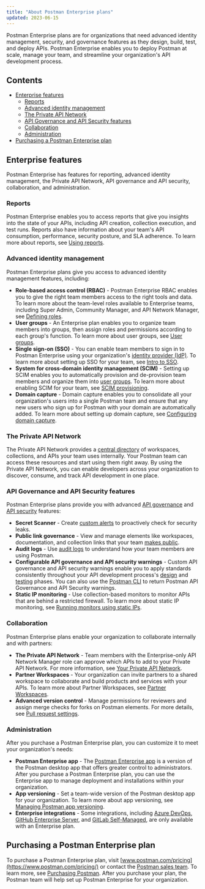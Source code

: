 ```yaml
---
title: "About Postman Enterprise plans"
updated: 2023-06-15
---
```


Postman Enterprise plans are for organizations that need advanced identity management, security, and governance features as they design, build, test, and deploy APIs. Postman Enterprise enables you to deploy Postman at scale, manage your team, and streamline your organization's API development process.

## Contents

* [Enterprise features](#enterprise-features)
    * [Reports](#reports)
    * [Advanced identity management](#advanced-identity-management)
    * [The Private API Network](#the-private-api-network)
    * [API Governance and API Security features](#api-governance-and-api-security-features)
    * [Collaboration](#collaboration)
    * [Administration](#administration)
* [Purchasing a Postman Enterprise plan](#purchasing-a-postman-enterprise-plan)

## Enterprise features

Postman Enterprise has features for reporting, advanced identity management, the Private API Network, API governance and API security, collaboration, and administration.

### Reports

Postman Enterprise enables you to access reports that give you insights into the state of your APIs, including API creation, collection execution, and test runs. Reports also have information about your team's API consumption, performance, security posture, and SLA adherence. To learn more about reports, see [Using reports](/docs/reports/reports-overview/).

### Advanced identity management

Postman Enterprise plans give you access to advanced identity management features, including:

* **Role-based access control (RBAC)** - Postman Enterprise RBAC enables you to give the right team members access to the right tools and data. To learn more about the team-level roles available to Enterprise teams, including Super Admin, Community Manager, and API Network Manager, see [Defining roles](/docs/collaborating-in-postman/roles-and-permissions/#team-roles).
* **User groups** - An Enterprise plan enables you to organize team members into groups, then assign roles and permissions according to each group's function. To learn more about user groups, see [User groups](/docs/collaborating-in-postman/user-groups/).
* **Single sign-on (SSO)** - You can enable team members to sign in to Postman Enterprise using your organization's [identity provider (IdP)](/docs/administration/sso/intro-sso/#identity-providers-supported). To learn more about setting up SSO for your team, see [Intro to SSO](/docs/administration/sso/intro-sso/).
* **System for cross-domain identity management (SCIM)** - Setting up SCIM enables you to automatically provision and de-provision team members and organize them into [user groups](/docs/collaborating-in-postman/user-groups/). To learn more about enabling SCIM for your team, see [SCIM provisioning](/docs/administration/scim-provisioning/scim-provisioning-overview/).
* **Domain capture** - Domain capture enables you to consolidate all your organization's users into a single Postman team and ensure that any new users who sign up for Postman with your domain are automatically added. To learn more about setting up domain capture, see [Configuring domain capture](/docs/administration/managing-your-team/configuring-domain-capture/).

### The Private API Network

The Private API Network provides a [central directory](https://www.postman.com/api-platform/api-catalog/) of workspaces, collections, and APIs your team uses internally. Your Postman team can access these resources and start using them right away. By using the Private API Network, you can enable developers across your organization to discover, consume, and track API development in one place.

### API Governance and API Security features

Postman Enterprise plans provide you with advanced [API governance](https://www.postman.com/api-platform/api-governance/) and [API security](https://www.postman.com/api-platform/api-security/) features:

* **Secret Scanner** - Create [custom alerts](/docs/administration/token-scanner/#custom-alerts) to proactively check for security leaks.
* **Public link governance** - View and manage elements like workspaces, documentation, and collection links that your team [makes public](/docs/collaborating-in-postman/manage-public-elements/).
* **Audit logs** - Use [audit logs](/docs/administration/audit-logs/) to understand how your team members are using Postman.
* **Configurable API governance and API security warnings** - Custom API governance and API security warnings enable you to apply standards consistently throughout your API development process's [design](/docs/api-governance/api-definition/api-definition-warnings/) and [testing](/docs/api-governance/api-testing/api-testing-warnings/) phases. You can also use the [Postman CLI](/docs/postman-cli/postman-cli-overview/) to return Postman API Governance and API Security warnings.
* **Static IP monitoring** - Use collection-based monitors to monitor APIs that are behind a restricted firewall. To learn more about static IP monitoring, see [Running monitors using static IPs](/docs/monitoring-your-api/using-static-IPs-to-monitor/).

### Collaboration

Postman Enterprise plans enable your organization to collaborate internally and with partners:

* **The Private API Network** - Team members with the Enterprise-only API Network Manager role can approve which APIs to add to your Private API Network. For more information, see [Your Private API Network](/docs/collaborating-in-postman/adding-private-network/).
* **Partner Workspaces** - Your organization can invite partners to a shared workspace to collaborate and build products and services with your APIs. To learn more about Partner Workspaces, see [Partner Workspaces](/docs/collaborating-in-postman/using-workspaces/partner-workspaces/).
* **Advanced version control** - Manage permissions for reviewers and assign merge checks for forks on Postman elements. For more details, see [Pull request settings](/docs/collaborating-in-postman/using-version-control/creating-pull-requests/#pull-request-settings).

### Administration

After you purchase a Postman Enterprise plan, you can customize it to meet your organization's needs:

* **Postman Enterprise app** - The [Postman Enterprise app](/docs/administration/managing-enterprise-deployment/) is a version of the Postman desktop app that offers greater control to administrators. After you purchase a Postman Enterprise plan, you can use the Enterprise app to manage deployment and installations within your organization.
* **App versioning** - Set a team-wide version of the Postman desktop app for your organization. To learn more about app versioning, see [Managing Postman app versioning](/docs/administration/managing-enterprise-deployment/#managing-postman-app-versioning).
* **Enterprise integrations** - Some integrations, including [Azure DevOps](/docs/integrations/available-integrations/azure-devops/), [GitHub Enterprise Server](/docs/integrations/available-integrations/github/), and [GitLab Self-Managed](/docs/integrations/available-integrations/gitlab/), are only available with an Enterprise plan.

## Purchasing a Postman Enterprise plan

To purchase a Postman Enterprise plan,  visit [www.postman.com/pricing](https://www.postman.com/pricing/) or contact the [Postman sales team](https://www.postman.com/company/contact-sales/). To learn more, see [Purchasing Postman](/docs/administration/buying/). After you purchase your plan, the Postman team will help set up Postman Enterprise for your organization.
